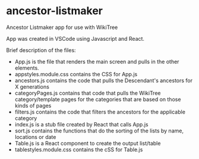 # ancestor-listmaker
Ancestor Listmaker app for use with WikiTree

App was created in VSCode using Javascript and React.

Brief description of the files:
- App.js is the file that renders the main screen and pulls in the other elements.
- appstyles.module.css contains the CSS for App.js
- ancestors.js contains the code that pulls the Descendant's ancestors for X generations
- categoryPages.js contains that code that pulls the WikiTree category/template pages for the categories that are based on those kinds of pages
- filters.js contains the code that filters the ancestors for the applicable category
- index.js is a stub file created by React that calls App.js
- sort.js contains the functions that do the sorting of the lists by name, locations or date
- Table.js is a React component to create the output list/table
- tablestyles.module.css contains the cSS for Table.js
